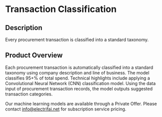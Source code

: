 # Transaction Classification

## Description
 Every procurement transaction is classified into a standard taxonomy. 

## Product Overview
  Each procurement transaction is automatically classified into a standard taxonomy using company description and line of business. The model classifies 95+% of total spend. Technical highlights include applying a Convolutional Neural Network (CNN) classification model. Using the data input of procurement transaction records, the model outputs suggested transaction categories.  
 
Our machine learning models are available through a Private Offer. Please contact info@electrifai.net for subscription service pricing.

